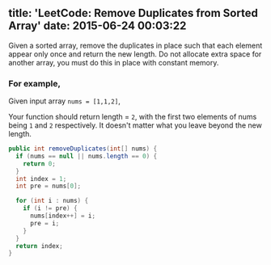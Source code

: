 title: 'LeetCode: Remove Duplicates from Sorted Array'
date: 2015-06-24 00:03:22
---
Given a sorted array, remove the duplicates in place such that each element appear only once and return the new length.
Do not allocate extra space for another array, you must do this in place with constant memory.

### For example,
Given input array `nums = [1,1,2]`,

Your function should return length = `2`, with the first two elements of nums being `1` and `2` respectively. It doesn't matter what you leave beyond the new length.

```java
public int removeDuplicates(int[] nums) {
  if (nums == null || nums.length == 0) {
    return 0;
  }
  int index = 1;
  int pre = nums[0];

  for (int i : nums) {
    if (i != pre) {
      nums[index++] = i;
      pre = i;
    }
  }
  return index;
}
```
